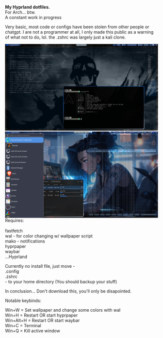 <b>My Hyprland dotfiles.</b><br>
For Arch... btw.<br>
A constant work in progress<br>

Very basic, most code or configs have been stolen from other people or chatgpt. 
I are not a programmer at all, I only made this public as a warning of what not to do, lol.
the .zshrc was largely just a kali clone.

![Preview](previews/screenshot10222024@085311.png)<br>
<img src="previews/screenshot10272024@093133.png" alt="Preview" align="left">

<p>Requires:<br>
<br>
fastfetch<br>
wal 	- for color changing w/ wallpaper script<br>
mako 	- notifications<br>
hyprpaper<br>
waybar<br>
...Hyprland</p>

<p>Currently no install file, just move -<br>
.config<br>
.zshrc<br>
- to your home directory (You should backup your stuff)</p>

In conclusion... Don't download this, you'll only be disapointed.

Notable keybinds:

Win+W		= Set wallpaper and change some colors with wal<br>
Win+H		= Restart OR start hyprpaper<br>
Win+Alt+H	= Restart OR start waybar<br>
Win+C		= Terminal<br>
Win+Q		= Kill active window<br>
